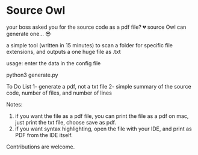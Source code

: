 # Source Owl

your boss asked you for the source code as a pdf file? 💔 
source Owl can generate one... 😎

a simple tool (written in 15 minutes) to scan a folder for specific file extensions, and outputs a one huge file as .txt

usage:
enter the data in the config file

  python3 generate.py

To Do List
1- generate a pdf, not a txt file
2- simple summary of the source code, number of files, and number of lines

Notes:
  1) if you want the file as a pdf file, you can print the file as a pdf on mac, just print the txt file, choose save as pdf.
  2) if you want syntax highlighting, open the file with your IDE, and print as PDF from the IDE itself.

Contributions are welcome.
